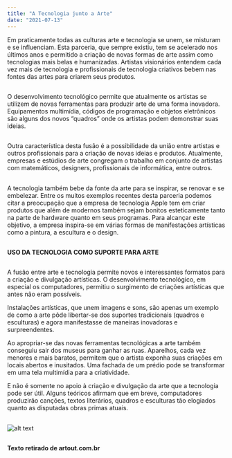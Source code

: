 ```yaml
--- 
title: "A Tecnologia junto a Arte" 
date: "2021-07-13" 
--- 
```

Em praticamente todas as culturas arte e tecnologia se unem, se misturam e se influenciam. Esta parceria, que sempre existiu, tem se acelerado nos últimos anos e permitido a criação de novas formas de arte assim como tecnologias mais belas e humanizadas. Artistas visionários entendem cada vez mais de tecnologia e profissionais de tecnologia criativos bebem nas fontes das artes para criarem seus produtos.
##
O desenvolvimento tecnológico permite que atualmente os artistas se utilizem de novas ferramentas para produzir arte de uma forma inovadora. Equipamentos multimídia, códigos de programação e objetos eletrônicos são alguns dos novos “quadros” onde os artistas podem demonstrar suas ideias.
##
Outra característica desta fusão é a possibilidade da união entre artistas e outros profissionais para a criação de novas ideias e produtos. Atualmente, empresas e estúdios de arte congregam o trabalho em conjunto de artistas com matemáticos, designers, profissionais de informática, entre outros.
##
A tecnologia também bebe da fonte da arte para se inspirar, se renovar e se embelezar. Entre os muitos exemplos recentes desta parceria podemos citar a preocupação que a empresa de tecnologia Apple tem em criar produtos que além de modernos também sejam bonitos esteticamente tanto na parte de hardware quanto em seus programas. Para alcançar este objetivo, a empresa inspira-se em várias formas de manifestações artísticas como a pintura, a escultura e o design.
##
**USO DA TECNOLOGIA COMO SUPORTE PARA ARTE**
##
A fusão entre arte e tecnologia permite novos e interessantes formatos para a criação e divulgação artísticas. O desenvolvimento tecnológico, em especial os computadores, permitiu o surgimento de criações artísticas que antes não eram possíveis.

Instalações artísticas, que unem imagens e sons, são apenas um exemplo de como a arte pôde libertar-se dos suportes tradicionais (quadros e esculturas) e agora manifestasse de maneiras inovadoras e surpreendentes.

Ao apropriar-se das novas ferramentas tecnológicas a arte também conseguiu sair dos museus para ganhar as ruas. Aparelhos, cada vez menores e mais baratos, permitem que o artista exponha suas criações em locais abertos e inusitados. Uma fachada de um prédio pode se transformar em uma tela multimídia para a criatividade.

E não é somente no apoio à criação e divulgação da arte que a tecnologia pode ser útil. Alguns teóricos afirmam que em breve, computadores produzirão canções, textos literários, quadros e esculturas tão elogiados quanto as disputadas obras primas atuais.
##
![alt text](https://i.pinimg.com/236x/6e/d7/fb/6ed7fb01d26fff1f5e8f7863afeb4428--olivier-dani.jpg)
##
**Texto retirado de artout.com.br**